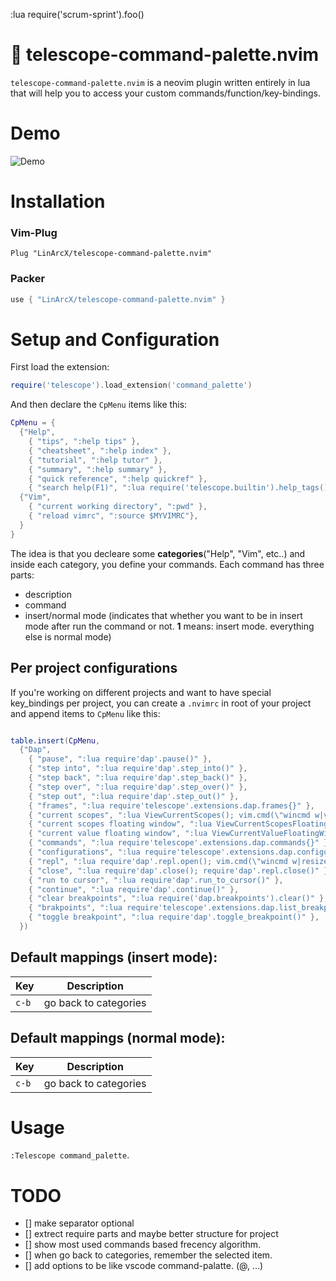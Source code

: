 :lua require('scrum-sprint').foo()

# :telescope: telescope-command-palette.nvim

`telescope-command-palette.nvim` is a neovim plugin written entirely in lua that will help you to access your custom commands/function/key-bindings.

# Demo

![Demo](./command_palette.gif)


# Installation

### Vim-Plug

```viml
Plug "LinArcX/telescope-command-palette.nvim"
```

### Packer

```lua
use { "LinArcX/telescope-command-palette.nvim" }
```

# Setup and Configuration

First load the extension:
```lua
require('telescope').load_extension('command_palette')
```

And then declare the `CpMenu` items like this:

```lua
CpMenu = {
  {"Help",
    { "tips", ":help tips" },
    { "cheatsheet", ":help index" },
    { "tutorial", ":help tutor" },
    { "summary", ":help summary" },
    { "quick reference", ":help quickref" },
    { "search help(F1)", ":lua require('telescope.builtin').help_tags()", 1 },
  {"Vim",
    { "current working directory", ":pwd" },
    { "reload vimrc", ":source $MYVIMRC"},
  }
}
```

The idea is that you decleare some **categories**("Help", "Vim", etc..) and inside each category, you define your commands.
Each command has three parts:
- description
- command
- insert/normal mode (indicates that whether you want to be in insert mode after run the command or not. **1** means: insert mode. everything else is normal mode)

## Per project configurations

If you're working on different projects and want to have special key_bindings per project, you can create a `.nvimrc` in root of your project and append items to `CpMenu` like this:

```lua

table.insert(CpMenu,
  {"Dap",
    { "pause", ":lua require'dap'.pause()" },
    { "step into", ":lua require'dap'.step_into()" },
    { "step back", ":lua require'dap'.step_back()" },
    { "step over", ":lua require'dap'.step_over()" },
    { "step out", ":lua require'dap'.step_out()" },
    { "frames", ":lua require'telescope'.extensions.dap.frames{}" },
    { "current scopes", ":lua ViewCurrentScopes(); vim.cmd(\"wincmd w|vertical resize 40\")" },
    { "current scopes floating window", ":lua ViewCurrentScopesFloatingWindow()" },
    { "current value floating window", ":lua ViewCurrentValueFloatingWindow()" },
    { "commands", ":lua require'telescope'.extensions.dap.commands{}" },
    { "configurations", ":lua require'telescope'.extensions.dap.configurations{}" },
    { "repl", ":lua require'dap'.repl.open(); vim.cmd(\"wincmd w|resize 12\")" },
    { "close", ":lua require'dap'.close(); require'dap'.repl.close()" },
    { "run to cursor", ":lua require'dap'.run_to_cursor()" },
    { "continue", ":lua require'dap'.continue()" },
    { "clear breakpoints", ":lua require('dap.breakpoints').clear()" },
    { "brakpoints", ":lua require'telescope'.extensions.dap.list_breakpoints{}" },
    { "toggle breakpoint", ":lua require'dap'.toggle_breakpoint()" },
  })

```

## Default mappings (insert mode):

| Key   | Description                                                   |
| ---   | ------------------------------------------------------------- |
| `c-b` | go back to categories                                         |

## Default mappings (normal mode):

| Key   | Description                                                   |
| ---   | ------------------------------------------------------------- |
| `c-b` | go back to categories                                         |

# Usage
`:Telescope command_palette`.

# TODO
- [] make separator optional
- [] extrect require parts and maybe better structure for project
- [] show most used commands based frecency algorithm.
- [] when go back to categories, remember the selected item.
- [] add options to be like vscode command-palatte. (@, ...)
